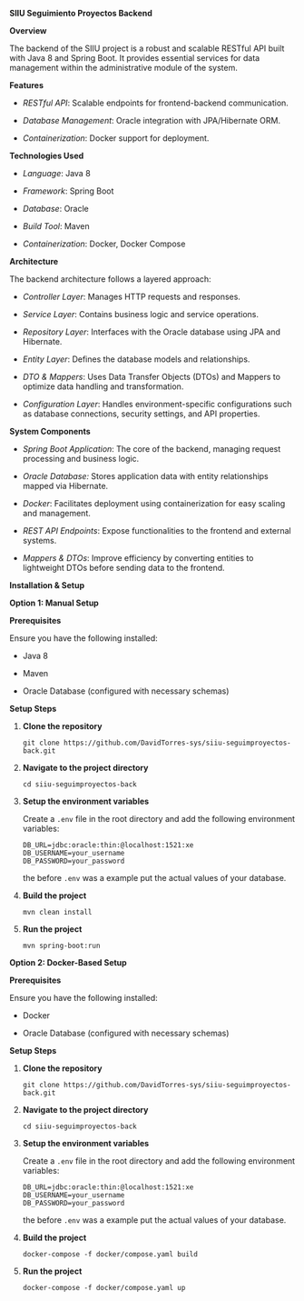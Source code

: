 **SIIU Seguimiento Proyectos Backend**

**Overview**

The backend of the SIIU project is a robust and scalable RESTful API built with Java 8 and Spring Boot. It provides essential services for data management within the administrative module of the system.

**Features**

- *RESTful API*: Scalable endpoints for frontend-backend communication.

- *Database Management*: Oracle integration with JPA/Hibernate ORM.

- *Containerization*: Docker support for deployment.

**Technologies Used**

- *Language*: Java 8

- *Framework*: Spring Boot

- *Database*: Oracle

- *Build Tool*: Maven

- *Containerization*: Docker, Docker Compose

**Architecture**

The backend architecture follows a layered approach:

- *Controller Layer*: Manages HTTP requests and responses.

- *Service Layer*: Contains business logic and service operations.

- *Repository Layer*: Interfaces with the Oracle database using JPA and Hibernate.

- *Entity Layer*: Defines the database models and relationships.

- *DTO & Mappers*: Uses Data Transfer Objects (DTOs) and Mappers to optimize data handling and transformation.

- *Configuration Layer*: Handles environment-specific configurations such as database connections, security settings, and API properties.

**System Components**

- *Spring Boot Application*: The core of the backend, managing request processing and business logic.

- *Oracle Database:* Stores application data with entity relationships mapped via Hibernate.

- *Docker*: Facilitates deployment using containerization for easy scaling and management.

- *REST API Endpoints*: Expose functionalities to the frontend and external systems.

- *Mappers & DTOs*: Improve efficiency by converting entities to lightweight DTOs before sending data to the frontend.

**Installation & Setup**

**Option 1: Manual Setup**

**Prerequisites**

Ensure you have the following installed:

- Java 8

- Maven

- Oracle Database (configured with necessary schemas)

**Setup Steps**

1. **Clone the repository**
    
    ```
    git clone https://github.com/DavidTorres-sys/siiu-seguimproyectos-back.git
   ```
2. **Navigate to the project directory**
    
    ```
    cd siiu-seguimproyectos-back
   ```
   
3. **Setup the environment variables**

    Create a `.env` file in the root directory and add the following environment variables:
    
    ```
    DB_URL=jdbc:oracle:thin:@localhost:1521:xe
    DB_USERNAME=your_username
    DB_PASSWORD=your_password
    ```
    
    the before `.env` was a example put the actual values of your database.

4. **Build the project**
    
    ```
    mvn clean install
   ```
5. **Run the project**
    
    ```
    mvn spring-boot:run
   ```
   

**Option 2: Docker-Based Setup**

**Prerequisites**

Ensure you have the following installed:

- Docker

- Oracle Database (configured with necessary schemas)

**Setup Steps**

1. **Clone the repository**

    ```
    git clone https://github.com/DavidTorres-sys/siiu-seguimproyectos-back.git
   ```
2. **Navigate to the project directory**

    ```
    cd siiu-seguimproyectos-back
   ```

3. **Setup the environment variables**

   Create a `.env` file in the root directory and add the following environment variables:

    ```
    DB_URL=jdbc:oracle:thin:@localhost:1521:xe
    DB_USERNAME=your_username
    DB_PASSWORD=your_password
    ```

   the before `.env` was a example put the actual values of your database.

4. **Build the project**

    ```
    docker-compose -f docker/compose.yaml build
   ```
5. **Run the project**

    ```
    docker-compose -f docker/compose.yaml up
   ```
